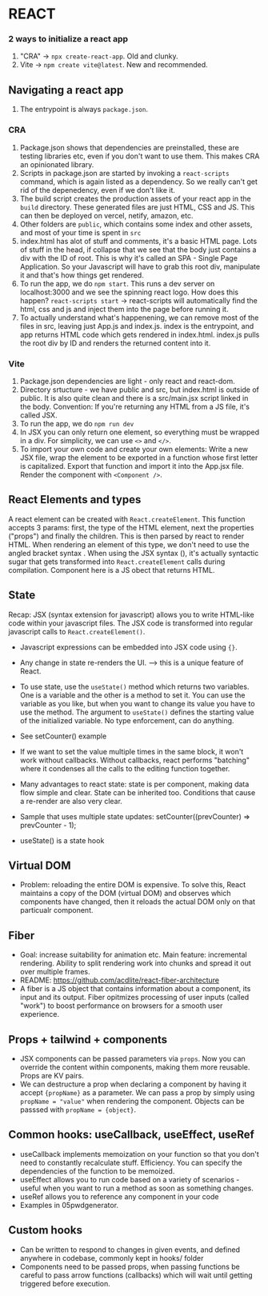 # REACT

### 2 ways to initialize a react app

1. "CRA" -> `npx create-react-app`. Old and clunky.
2. Vite -> `npm create vite@latest`. New and recommended.

## Navigating a react app

1. The entrypoint is always `package.json`.

### CRA

1. Package.json shows that dependencies are preinstalled, these are testing libraries etc, even if you don't want to use them. This makes CRA an opinionated library.
2. Scripts in package.json are started by invoking a `react-scripts` command, which is again listed as a dependency. So we really can't get rid of the depenedency, even if we don't like it.
3. The build script creates the production assets of your react app in the `build` directory. These generated files are just HTML, CSS and JS. This can then be deployed on vercel, netify, amazon, etc.
4. Other folders are `public`, which contains some index and other assets, and most of your time is spent in `src`
5. index.html has alot of stuff and comments, it's a basic HTML page. Lots of stuff in the head, if collapse that we see that the body just contains a div with the ID of root. This is why it's called an SPA - Single Page Application. So your Javascript will have to grab this root div, manipulate it and that's how things get rendered.
6. To run the app, we do `npm start`. This runs a dev server on localhost:3000 and we see the spinning react logo. How does this happen? `react-scripts start` -> react-scripts will automatically find the html, css and js and inject them into the page before running it.
7. To actually understand what's happenening, we can remove most of the files in src, leaving just App.js and index.js. index is the entrypoint, and app returns HTML code which gets rendered in index.html. index.js pulls the root div by ID and renders the returned content into it.

### Vite

1. Package.json dependencies are light - only react and react-dom.
2. Directory srtucture - we have public and src, but index.html is outside of public. It is also quite clean and there is a src/main.jsx script linked in the body. Convention: If you're returning any HTML from a JS file, it's called JSX.
3. To run the app, we do `npm run dev`
4. In JSX you can only return one element, so everything must be wrapped in a div. For simplicity, we can use `<>` and `</>`.
5. To import your own code and create your own elements: Write a new JSX file, wrap the element to be exported in a function whose first letter is capitalized. Export that function and import it into the App.jsx file. Render the component with `<Component />`.

## React Elements and types

A react element can be created with `React.createElement`. This function accepts 3 params: first, the type of the HTML element, next the properties ("props") and finally the children. This is then parsed by react to render HTML. When rendering an element of this type, we don't need to use the angled bracket syntax <Component />. When using the JSX syntax (<Component />), it's actually syntactic sugar that gets transformed into `React.createElement` calls during compilation. Component here is a JS obect that returns HTML.

## State

Recap: JSX (syntax extension for javascript) allows you to write HTML-like code within your javascript files. The JSX code is transformed into regular javascript calls to `React.createElement()`.

- Javascript expressions can be embedded into JSX code using `{}`.

- Any change in state re-renders the UI. --> this is a unique feature of React.
- To use state, use the `useState()` method which returns two variables. One is a variable and the other is a method to set it. You can use the variable as you like, but when you want to change its value you have to use the method. The argument to `useState()` defines the starting value of the initialized variable. No type enforcement, can do anything.
- See setCounter() example
- If we want to set the value multiple times in the same block, it won't work without callbacks. Without callbacks, react performs "batching" where it condenses all the calls to the editing function together.
- Many advantages to react state: state is per component, making data flow simple and clear. State can be inherited too. Conditions that cause a re-render are also very clear.
- Sample that uses multiple state updates: setCounter((prevCounter) => prevCounter - 1);
- useState() is a state hook

## Virtual DOM

- Problem: reloading the entire DOM is expensive. To solve this, React maintains a copy of the DOM (virtual DOM) and observes which components have changed, then it reloads the actual DOM only on that particualr component.

## Fiber

- Goal: increase suitability for animation etc. Main feature: incremental rendering. Ability to split rendering work into chunks and spread it out over multiple frames.
- README: https://github.com/acdlite/react-fiber-architecture
- A fiber is a JS object that contains information about a component, its input and its output. Fiber opitmizes processing of user inputs (called "work") to boost performance on browsers for a smooth user experience.

## Props + tailwind + components

- JSX components can be passed parameters via `props`. Now you can override the content within components, making them more reusable. Props are KV pairs.
- We can destructure a prop when declaring a component by having it accept `{propName}` as a parameter. We can pass a prop by simply using `propName = "value"` when rendering the component. Objects can be passsed with `propName = {object}`.

## Common hooks: useCallback, useEffect, useRef

- useCallback implements memoization on your function so that you don't need to constantly recalculate stuff. Efficiency. You can specify the dependencies of the function to be memoized.
- useEffect allows you to run code based on a variety of scenarios - useful when you want to run a method as soon as something changes.
- useRef allows you to reference any component in your code
- Examples in 05pwdgenerator.

## Custom hooks

- Can be written to respond to changes in given events, and defined anywhere in codebase, commonly kept in hooks/ folder
- Components need to be passed props, when passing functions be careful to pass arrow functions (callbacks) which will wait until getting triggered before execution.
